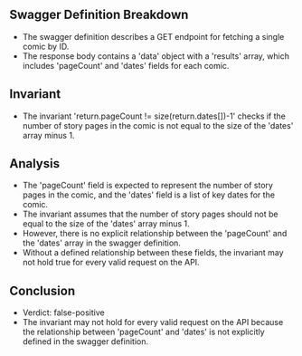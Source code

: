 ## Swagger Definition Breakdown
- The swagger definition describes a GET endpoint for fetching a single comic by ID.
- The response body contains a 'data' object with a 'results' array, which includes 'pageCount' and 'dates' fields for each comic.

## Invariant
- The invariant 'return.pageCount != size(return.dates[])-1' checks if the number of story pages in the comic is not equal to the size of the 'dates' array minus 1.

## Analysis
- The 'pageCount' field is expected to represent the number of story pages in the comic, and the 'dates' field is a list of key dates for the comic.
- The invariant assumes that the number of story pages should not be equal to the size of the 'dates' array minus 1.
- However, there is no explicit relationship between the 'pageCount' and the 'dates' array in the swagger definition.
- Without a defined relationship between these fields, the invariant may not hold true for every valid request on the API.

## Conclusion
- Verdict: false-positive
- The invariant may not hold for every valid request on the API because the relationship between 'pageCount' and 'dates' is not explicitly defined in the swagger definition.

